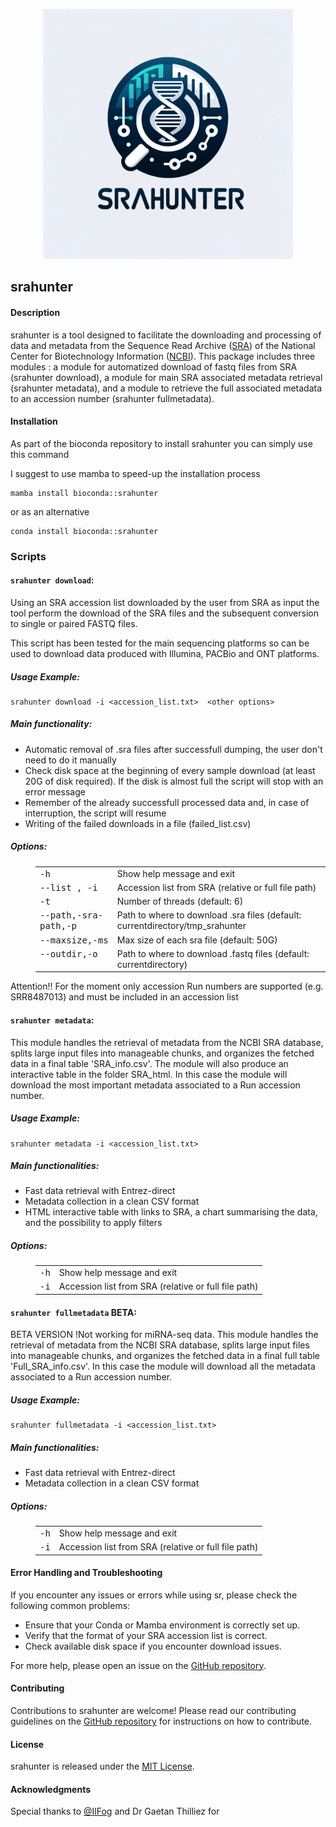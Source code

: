 <p align="center">
<img src='logo/SRA-HUNTER_logo.png' width='400'>
</p>

## srahunter 

#### Description
srahunter is a tool designed to facilitate the downloading and processing of data and metadata from the Sequence Read Archive ([SRA](https://www.ncbi.nlm.nih.gov/sra)) of the National Center for Biotechnology Information ([NCBI](https://www.ncbi.nlm.nih.gov/)). This package includes three modules : a module for automatized download of fastq files from SRA (srahunter download), a module for main SRA associated metadata retrieval (srahunter metadata), and a module to retrieve the full associated metadata to an accession number (srahunter fullmetadata).

#### Installation
As part of the bioconda repository to install srahunter you can simply use this command 

I suggest to use mamba to speed-up the installation process 

```
mamba install bioconda::srahunter
``` 

or as an alternative 
 
```
conda install bioconda::srahunter
``` 


### Scripts
#### `srahunter download`: 
Using an SRA accession list downloaded by the user from SRA as input the tool perform the download of the SRA files and the subsequent conversion to single or paired FASTQ files.

This script has been tested for the main sequencing platforms so can be used to download data produced with Illumina, PACBio and ONT platforms.

 ##### Usage Example: 
 ```
 srahunter download -i <accession_list.txt>  <other options>
```



 ##### Main functionality:
- Automatic removal of .sra files after successfull dumping, the user don't need to do it manually
- Check disk space at the beginning of every sample download (at least 20G of disk required). If the disk is almost full the script will stop with an error message
- Remember of the already successfull processed data and, in case of interruption, the script will resume
- Writing of the failed downloads in a file (failed_list.csv) 

 ##### Options:
<dl class="docutils">
<dd><table class="first last docutils option-list" frame="void" rules="none">
<col class="option" />
<col class="description" />
<tbody valign="top">
<tr><td class="option-group">
<kbd><span class="option">-h</span></kbd></td>
<td>Show help message and exit</td></tr>
<tr><td class="option-group">
<kbd><span class="option">--list , -i </span></kbd></td>
<td>Accession list from SRA (relative or full file path)</td></tr>
<tr><td class="option-group">
<kbd><span class="option">-t</span></kbd></td>
<td>Number of threads (default: 6)</td></tr>
<tr><td class="option-group">
<kbd><span class="option">--path,-sra-path,-p</span></kbd></td>
<td>Path to where to download .sra files (default: currentdirectory/tmp_srahunter</td></tr>
<tr><td class="option-group">
<kbd><span class="option">--maxsize,-ms</span></kbd></td>
<td>Max size of each sra file (default: 50G)</td></tr>
 <tr><td class="option-group">
<kbd><span class="option">--outdir,-o</span></kbd></td>
<td>Path to where to download .fastq files (default: currentdirectory)</td></tr>
</tbody>
</table>
</dd>
</dl>

Attention!! For the moment only accession Run numbers are supported (e.g. SRR8487013) and must be included in an accession list 



#### `srahunter metadata`: 

This module handles the retrieval of metadata from the NCBI SRA database, splits large input files into manageable chunks, and organizes the fetched data in a final table 'SRA_info.csv'. The module will also produce an interactive table in the folder SRA_html. In this case the module will download the most important metadata associated to a Run accession number.

 ##### Usage Example: 
 ```
 srahunter metadata -i <accession_list.txt>
```


##### Main functionalities:
- Fast data retrieval with Entrez-direct 
- Metadata collection in a clean CSV format 
- HTML interactive table with links to SRA, a chart summarising the data, and the possibility to apply filters 

##### Options:
<dl class="docutils">
<dd><table class="first last docutils option-list" frame="void" rules="none">
<col class="option" />
<col class="description" />
<tbody valign="top">
<tr><td class="option-group">
<kbd><span class="option">-h</span></kbd></td>
<td>Show help message and exit</td></tr>
<tr><td class="option-group">
<kbd><span class="option">-i</span></kbd></td>
<td>Accession list from SRA (relative or full file path)</td></tr>
</tbody>
</table>
</dd>
</dl>



#### `srahunter fullmetadata`  BETA: 

BETA VERSION !Not working for miRNA-seq data. This module handles the retrieval of metadata from the NCBI SRA database, splits large input files into manageable chunks, and organizes the fetched data in a final full table 'Full_SRA_info.csv'. In this case the module will download all the metadata associated to a Run accession number.

 ##### Usage Example: 
 ```
 srahunter fullmetadata -i <accession_list.txt>
```


##### Main functionalities:
- Fast data retrieval with Entrez-direct 
- Metadata collection in a clean CSV format 

##### Options:
<dl class="docutils">
<dd><table class="first last docutils option-list" frame="void" rules="none">
<col class="option" />
<col class="description" />
<tbody valign="top">
<tr><td class="option-group">
<kbd><span class="option">-h</span></kbd></td>
<td>Show help message and exit</td></tr>
<tr><td class="option-group">
<kbd><span class="option">-i</span></kbd></td>
<td>Accession list from SRA (relative or full file path)</td></tr>
</tbody>
</table>
</dd>
</dl>

#### Error Handling and Troubleshooting
If you encounter any issues or errors while using sr, please check the following common problems:
- Ensure that your Conda or Mamba environment is correctly set up.
- Verify that the format of your SRA accession list is correct.
- Check available disk space if you encounter download issues.

For more help, please open an issue on the [GitHub repository](https://github.com/GitEnricoNeko/srahunter/issues).

#### Contributing
Contributions to srahunter are welcome! Please read our contributing guidelines on the [GitHub repository](https://github.com/GitEnricoNeko/srahunter) for instructions on how to contribute.

#### License
srahunter is released under the [MIT License](https://opensource.org/licenses/MIT).

#### Acknowledgments
Special thanks to [@IlFog](https://github.com/IlFog)  and Dr Gaetan Thilliez for 

